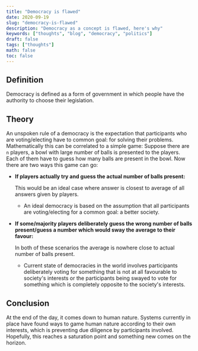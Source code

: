 ```yaml
---
title: "Democracy is flawed"
date: 2020-09-19
slug: "democracy-is-flawed"
description: "Democracy as a concept is flawed, here's why"
keywords: ["thoughts", "blog", "democracy", "politics"]
draft: false
tags: ["thoughts"]
math: false
toc: false
---
```


## Definition

Democracy is defined as a form of government in which people have the authority to choose their legislation.

## Theory

An unspoken rule of a democracy is the expectation that participants who are voting/electing have to common goal: for solving their problems. Mathematically this can be correlated to a simple game:
Suppose there are `n` players, a bowl with large number of balls is presented to the players. Each of them have to guess how many balls are present in the bowl. Now there are two ways this game can go:

- **If players actually try and guess the actual number of balls present:**

    This would be an ideal case where answer is closest to average of all answers given by players.

  - An ideal democracy is based on the assumption that all participants are voting/electing for a common goal: a better society.
- **If some/majority players deliberately guess the wrong number of balls present/guess a number which would sway the average to their favour:**

    In both of these scenarios the average is nowhere close to actual number of balls present.
  - Current state of democracies in the world involves participants deliberately voting for something that is not at all favourable to society's interests or the participants being swayed to vote for something which is completely opposite to the society's interests.

## Conclusion

At the end of the day, it comes down to human nature. Systems currently in place have found ways to game human nature according to their own interests, which is preventing due diligence by participants involved. Hopefully, this reaches a saturation point and something new comes on the horizon.
